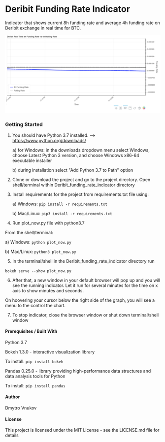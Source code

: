 # Deribit Funding Rate Indicator

Indicator that shows current 8h funding rate and average 4h funding rate on Deribit exchange in real time for BTC.

![](images/indicator_preview.png)

### Getting Started

1) You should have Python 3.7 installed. --> https://www.python.org/downloads/

   a) for Windows: in the downloads dropdown menu select Windows, choose Latest Python 3 version, and choose Windows x86-64 executable installer
    
   b) during installation select "Add Python 3.7 to Path" option

2) Clone or download the project and go to the project directory. Open shell/terminal within Deribit_funding_rate_indicator directory

3) Install requirements for the project from requirements.txt file using:

   a) Windows: `pip install -r requirements.txt`
    
   b) Mac/Linux: `pip3 install -r requirements.txt`
 
4) Run plot_now.py file with python3.7

From the shell/terminal:
    
   a) Windows: `python plot_now.py`
    
   b) Mac/Linux: `python3 plot_now.py`

5) In the terminal/shell in the Deribit_funding_rate_indicator directory run 

`bokeh serve --show plot_now.py`

6) After that, a new window in your default browser will pop up and you will see the running indicator. Let it run for several
minutes for the time on x axis to show minutes and seconds. 

On hoovering your cursor below the right side of the graph, you will see a menu to the control the chart.

7) To stop indicator, close the browser window or shut down terminal/shell window


#### Prerequisites / Built With

Python 3.7

Bokeh 1.3.0 - interactive visualization library

To install: 
`pip install bokeh`

Pandas 0.25.0 - library providing high-performance data structures and data analysis tools for Python

To install: 
`pip install pandas`

#### Author

Dmytro Vnukov

#### License

This project is licensed under the MIT License - see the LICENSE.md file for details
